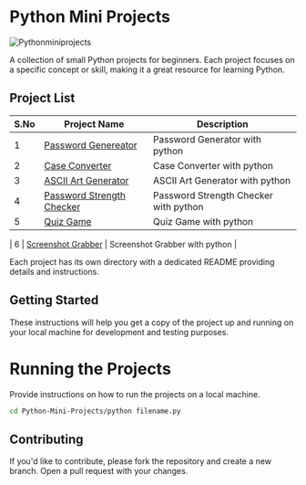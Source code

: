 # Python Mini Projects
![Pythonminiprojects](https://github.com/AbinandhMJ/Python-Mini-Projects/assets/99226172/5b97f326-9828-4907-9b3b-c486e7ab152f)


A collection of small Python projects for beginners. Each project focuses on a specific concept or skill, making it a great resource for learning Python.


## Project List

| S.No   | Project Name                     | Description                                      |
| --- | -------------------------------- | ------------------------------------------------ |
| 1   | [Password Genereator](https://github.com/AbinandhMJ/Python-Mini-Projects/blob/master/password-generator.py)   | Password Generator  with python                      |
| 2   | [Case Converter](https://github.com/AbinandhMJ/Python-Mini-Projects/blob/master/Caseconverter.py)   | Case Converter  with python                      |
| 3   | [ASCII Art Generator](https://github.com/AbinandhMJ/Python-Mini-Projects/blob/master/asciiart.py)   | ASCII Art Generator  with python                      |
| 4   | [Password Strength Checker](https://github.com/AbinandhMJ/Python-Mini-Projects/blob/master/PasswordStrengthChecker.py)   | Password Strength Checker with python                      |
| 5  | [Quiz Game](https://github.com/AbinandhMJ/Python-Mini-Projects/blob/master/Quizgame.py)   | Quiz Game with python                      |

| 6  | [Screenshot Grabber](https://github.com/AbinandhMJ/Python-Mini-Projects/blob/master/Screenshotgrabber.py)   | Screenshot Grabber with python                      |

Each project has its own directory with a dedicated README providing details and instructions.

## Getting Started

These instructions will help you get a copy of the project up and running on your local machine for development and testing purposes.

# Running the Projects
Provide instructions on how to run the projects on a local machine.
```` bash
cd Python-Mini-Projects/python filename.py
`````

## Contributing
If you'd like to contribute, please fork the repository and create a new branch. Open a pull request with your changes.

